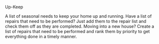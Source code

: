 Up-Keep


A list of seasonal needs to keep your home up and running. 
Have a list of repairs that need to be performed? Just add them to the repair list and check them off as they are completed. 
Moving into a new house? Create a list of repairs that need to be performed and rank them by priority to get everything done in a timely manner.